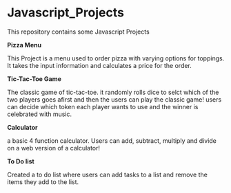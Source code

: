 # Javascript_Projects
This repository contains some Javascript Projects

<strong>Pizza Menu</strong> <br>
 
 This Project is a menu used to order pizza with varying options for toppings. It takes the input information and calculates a price for the order.
  
 <strong>Tic-Tac-Toe Game</strong> <br>
   
The classic game of tic-tac-toe. it randomly rolls dice to selct which of the two players goes afirst and then the users can play the classic game! users can decide which token each player wants to use and the winner is celebrated with music.
   
<strong>Calculator</strong> <br>

a basic 4 function calculator. Users can add, subtract, multiply and divide on a web version of a calculator!

<strong>To Do list </strong> <br>

Created a to do list where users can add tasks to a list and remove the items they add to the list. 
